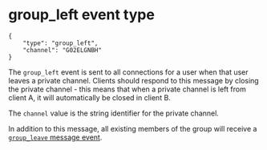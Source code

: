 # group_left event type

    {
        "type": "group_left",
        "channel": "G02ELGNBH"
    }

The `group_left` event is sent to all connections for a user when that user
leaves a private channel. Clients should respond to this message by closing the
private channel - this means that when a private channel is left from client A, it will automatically be closed in client B.

The `channel` value is the string identifier for the private channel.

In addition to this message, all existing members of the group will receive a
[`group_leave` message event](/events/message/group_leave).

